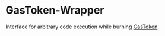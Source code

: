 # GasToken-Wrapper
Interface for arbitrary code execution while burning [GasToken](https://gastoken.io/).
